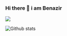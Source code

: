 ### Hi there 👋 i am Benazir
![](https://github.com/Your_Repository_Name/Your_GIF_Name.gif)

![Github stats](https://github-readme-stats.vercel.app/api?username=Be-create&theme=highcontrast&show_icons=true&count_private=true)
